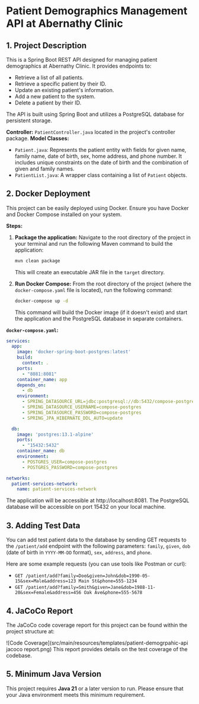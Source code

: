 # Patient Demographics Management API at Abernathy Clinic

## 1. Project Description

This is a Spring Boot REST API designed for managing patient demographics at Abernathy Clinic. It provides endpoints to:

- Retrieve a list of all patients.
- Retrieve a specific patient by their ID.
- Update an existing patient's information.
- Add a new patient to the system.
- Delete a patient by their ID.

The API is built using Spring Boot and utilizes a PostgreSQL database for persistent storage.

**Controller:** `PatientController.java` located in the project's controller package.
**Model Classes:**
- `Patient.java`: Represents the patient entity with fields for given name, family name, date of birth, sex, home address, and phone number. It includes unique constraints on the date of birth and the combination of given and family names.
- `PatientList.java`: A wrapper class containing a list of `Patient` objects.

## 2. Docker Deployment

This project can be easily deployed using Docker. Ensure you have Docker and Docker Compose installed on your system.

**Steps:**

1.  **Package the application:** Navigate to the root directory of the project in your terminal and run the following Maven command to build the application:
    ```bash
    mvn clean package
    ```
    This will create an executable JAR file in the `target` directory.

2.  **Run Docker Compose:** From the root directory of the project (where the `docker-compose.yaml` file is located), run the following command:
    ```bash
    docker-compose up -d
    ```
    This command will build the Docker image (if it doesn't exist) and start the application and the PostgreSQL database in separate containers.

**`docker-compose.yaml`:**
```yaml
services:
  app:
    image: 'docker-spring-boot-postgres:latest'
    build:
      context: .
    ports:
      - "8081:8081"
    container_name: app
    depends_on:
      - db
    environment:
      - SPRING_DATASOURCE_URL=jdbc:postgresql://db:5432/compose-postgres
      - SPRING_DATASOURCE_USERNAME=compose-postgres
      - SPRING_DATASOURCE_PASSWORD=compose-postgres
      - SPRING_JPA_HIBERNATE_DDL_AUTO=update

  db:
    image: 'postgres:13.1-alpine'
    ports:
      - "15432:5432"
    container_name: db
    environment:
      - POSTGRES_USER=compose-postgres
      - POSTGRES_PASSWORD=compose-postgres

networks:
  patient-services-network:
    name: patient-services-network

```
The application will be accessible at http://localhost:8081. The PostgreSQL database will be accessible on port 15432 on your local machine.


## 3. Adding Test Data

You can add test patient data to the database by sending GET requests to the `/patient/add` endpoint with the following parameters: `family`, `given`, `dob` (date of birth in `YYYY-MM-DD` format), `sex`, `address`, and `phone`.

Here are some example requests (you can use tools like Postman or curl):

- `GET /patient/add?family=Doe&given=John&dob=1990-05-15&sex=Male&address=123 Main St&phone=555-1234`
- `GET /patient/add?family=Smith&given=Jane&dob=1988-11-20&sex=Female&address=456 Oak Ave&phone=555-5678`

## 4. JaCoCo Report

The JaCoCo code coverage report for this project can be found within the project structure at:

![Code Coverage](src/main/resources/templates/patient-demogrpahic-api jacoco report.png)
This report provides details on the test coverage of the codebase.

## 5. Minimum Java Version

This project requires **Java 21** or a later version to run. Please ensure that your Java environment meets this minimum requirement.